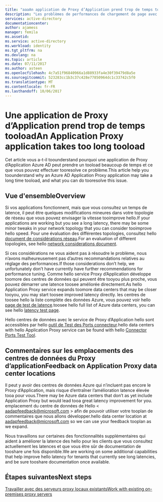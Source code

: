 ```yaml
---
title: "aaaAn application de Proxy d’Application prend trop de temps tooload | Documents Microsoft"
description: "Les problèmes de performances de chargement de page avec hello Proxy d’Application Azure AD"
services: active-directory
documentationcenter: 
author: ajamess
manager: femila
ms.assetid: 
ms.service: active-directory
ms.workload: identity
ms.tgt_pltfrm: na
ms.devlang: na
ms.topic: article
ms.date: 07/11/2017
ms.author: asteen
ms.openlocfilehash: 4c7a51f96840966a1d88933fa4e30f39479d8a5e
ms.sourcegitcommit: 523283cc1b3c37c428e77850964dc1c33742c5f0
ms.translationtype: MT
ms.contentlocale: fr-FR
ms.lasthandoff: 10/06/2017
---
```

# <a name="an-application-proxy-application-takes-too-long-tooload"></a><span data-ttu-id="f7dfa-103">Une application de Proxy d’Application prend trop de temps tooload</span><span class="sxs-lookup"><span data-stu-id="f7dfa-103">An Application Proxy application takes too long tooload</span></span>

<span data-ttu-id="f7dfa-104">Cet article vous a-t-il toounderstand pourquoi une application de Proxy d’Application Azure AD peut prendre un tooload beaucoup de temps et ce que vous pouvez effectuer tooresolve ce problème.</span><span class="sxs-lookup"><span data-stu-id="f7dfa-104">This article help you toounderstand why an Azure AD Application Proxy application may take a long time tooload, and what you can do tooresolve this issue.</span></span>

## <a name="overview"></a><span data-ttu-id="f7dfa-105">Vue d'ensemble</span><span class="sxs-lookup"><span data-stu-id="f7dfa-105">Overview</span></span>
<span data-ttu-id="f7dfa-106">Si vos applications fonctionnent, mais que vous consultez un temps de latence, il peut être quelques modifications mineures dans votre topologie de réseau que vous pouvez envisager la vitesse tooimprove hello.</span><span class="sxs-lookup"><span data-stu-id="f7dfa-106">If your applications are working but you see a long latency, there may be some minor tweaks in your network topology that you can consider tooimprove hello speed.</span></span> <span data-ttu-id="f7dfa-107">Pour une évaluation des différentes topologies, consultez hello [document de considérations réseau](https://docs.microsoft.com/azure/active-directory/application-proxy-network-topology-considerations).</span><span class="sxs-lookup"><span data-stu-id="f7dfa-107">For an evaluation of different topologies, see hello [network considerations document](https://docs.microsoft.com/azure/active-directory/application-proxy-network-topology-considerations).</span></span>

<span data-ttu-id="f7dfa-108">Si ces considérations ne vous aident pas à résoudre le problème, nous n’avons malheureusement pas d’autres recommandations relatives au réglage des performances.</span><span class="sxs-lookup"><span data-stu-id="f7dfa-108">If those considerations don’t help, we unfortunately don’t have currently have further recommendations for performance tuning.</span></span> <span data-ttu-id="f7dfa-109">Comme hello service Proxy d’Application développe toomore des centres de données qui peuvent être tooyou plus proche, vous pouvez démarrer une latence toosee améliorée directement.</span><span class="sxs-lookup"><span data-stu-id="f7dfa-109">As hello Application Proxy service expands toomore data centers that may be closer tooyou, you may start toosee improved latency directly.</span></span> <span data-ttu-id="f7dfa-110">les centres de toosee hello la liste complète des données Azure, vous pouvez voir hello [page de test de latence](http://www.azurespeed.com/Azure/Latency).</span><span class="sxs-lookup"><span data-stu-id="f7dfa-110">toosee hello full list of Azure data centers, you can see hello [latency test page](http://www.azurespeed.com/Azure/Latency).</span></span> 

<span data-ttu-id="f7dfa-111">Hello centres de données avec le service de Proxy d’Application hello sont accessibles par hello [outil de Test des Ports connecteur](https://aadap-portcheck.connectorporttest.msappproxy.net/).</span><span class="sxs-lookup"><span data-stu-id="f7dfa-111">hello data centers with hello Application Proxy service can be found with hello [Connector Ports Test Tool](https://aadap-portcheck.connectorporttest.msappproxy.net/).</span></span> 

## <a name="feedback-on-application-proxy-data-center-locations"></a><span data-ttu-id="f7dfa-112">Commentaires sur les emplacements des centres de données du Proxy d’application</span><span class="sxs-lookup"><span data-stu-id="f7dfa-112">Feedback on Application Proxy data center locations</span></span> 
<span data-ttu-id="f7dfa-113">Il peut y avoir des centres de données Azure qui n’incluent pas encore le Proxy d’Application, mais risque d’entraîner l’amélioration latence élevée tooa pour vous.</span><span class="sxs-lookup"><span data-stu-id="f7dfa-113">There may be Azure data centers that don’t as yet include Application Proxy but would lead tooa great latency improvement for you.</span></span> <span data-ttu-id="f7dfa-114">emplacement du centre de données de Hello < aadapfeedback@microsoft.com > afin de pouvoir utiliser votre tooplan de commentaires que nous allons développer.</span><span class="sxs-lookup"><span data-stu-id="f7dfa-114">hello data center location at <aadapfeedback@microsoft.com> so we can use your feedback tooplan as we expand.</span></span>

<span data-ttu-id="f7dfa-115">Nous travaillons sur certaines des fonctionnalités supplémentaires qui aident à améliorer la latence des hello pour les clients que vous consultez actuellement les latences et que vous être sûr de documentation de tooshare une fois disponible.</span><span class="sxs-lookup"><span data-stu-id="f7dfa-115">We are working on some additional capabilities that help improve hello latency for tenants that currently see long latencies, and be sure tooshare documentation once available.</span></span>

## <a name="next-steps"></a><span data-ttu-id="f7dfa-116">Étapes suivantes</span><span class="sxs-lookup"><span data-stu-id="f7dfa-116">Next steps</span></span>
[<span data-ttu-id="f7dfa-117">Travailler avec des serveurs proxy locaux existants</span><span class="sxs-lookup"><span data-stu-id="f7dfa-117">Work with existing on-premises proxy servers</span></span>](application-proxy-working-with-proxy-servers.md)
